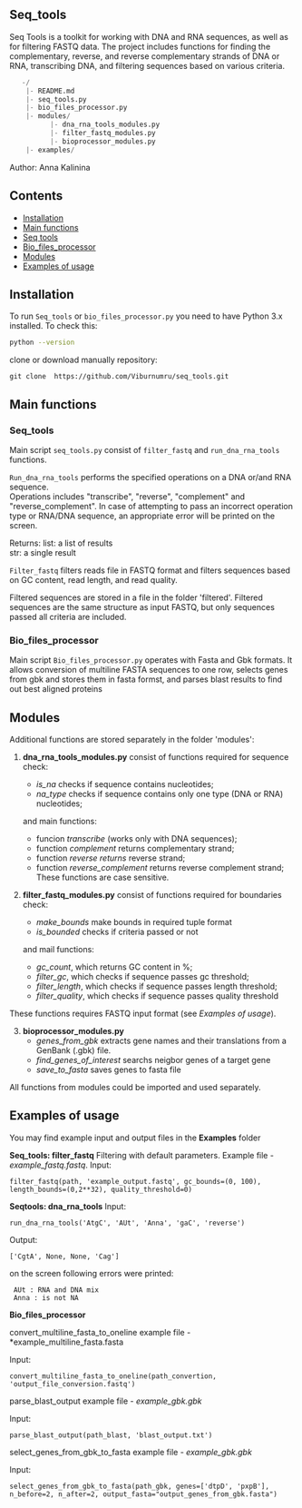 ## Seq_tools

Seq Tools is a toolkit for working with DNA and RNA sequences, as well as for filtering FASTQ data. The project includes functions for finding the complementary, reverse, and reverse complementary strands of DNA or RNA, transcribing DNA, and filtering sequences based on various criteria.

 ```python
    -/
     |- README.md
     |- seq_tools.py
     |- bio_files_processor.py
     |- modules/
           |- dna_rna_tools_modules.py
           |- filter_fastq_modules.py
           |- bioprocessor_modules.py
     |- examples/
 ```

Author: Anna Kalinina

## Contents

- [Installation](#Installation)
- [Main functions](##Main-functions)
- [Seq tools](###Seq_tools)
- [Bio_files_processor](###Bio_files_processor)
- [Modules](##modules)
- [Examples of usage](##examples-of-usage)

## Installation
To run `Seq_tools` or `bio_files_processor.py` you need to have Python 3.x installed. To check this: 
 ```bash
python --version
  ```
clone or download manually repository: 
 ```
git clone  https://github.com/Viburnumru/seq_tools.git
 ```

## Main functions
### Seq_tools

Main script `seq_tools.py` consist of `filter_fastq` and `run_dna_rna_tools` functions.

`Run_dna_rna_tools` performs the specified operations on a DNA or/and RNA sequence.  
Operations includes "transcribe", "reverse", "complement" and "reverse_complement".
In case of attempting to pass an incorrect operation type or RNA/DNA sequence, an appropriate error will be printed on the screen.

Returns:
list: a list of results  
str: a single result  

`Filter_fastq` filters reads file in FASTQ format and filters sequences based on GC content, read length, and read quality.

Filtered sequences are stored in a file in the folder 'filtered'. Filtered sequences are the same structure as  input FASTQ, but only sequences passed all criteria are included.

### Bio_files_processor

Main script `Bio_files_processor.py` operates with Fasta and Gbk formats. It allows conversion of multiline FASTA sequences to one row, selects genes from gbk and stores them in fasta formst, and parses blast results to find out best aligned proteins 


## Modules

Additional functions are stored separately in the folder 'modules':
1. **dna_rna_tools_modules.py**
   consist of functions required for sequence check:
    - *is_na* checks if sequence contains nucleotides;
    - *na_type* checks if sequence contains only one type (DNA or RNA) nucleotides;
      
   and main functions:
   
    - funcion *transcribe* (works only with DNA sequences);
    - function *complement* returns complementary strand; 
    - function *reverse returns* reverse strand;
    - function *reverse_complement* returns reverse complement strand;
 These functions are case sensitive.

2. **filter_fastq_modules.py**
   consist of functions required for boundaries check:
   - *make_bounds* make bounds in required tuple format
   - *is_bounded* checks if criteria passed or not
  
     
   and mail functions:   
   - *gc_count*, which returns GC content in %;
   - *filter_gc*, which checks if sequence passes gc threshold;
   - *filter_length*, which checks if sequence passes length threshold;
   - *filter_quality*, which checks if sequence passes quality threshold

These functions requires FASTQ input format (see *Examples of usage*).

3. **bioprocessor_modules.py**
   - *genes_from_gbk* extracts gene names and their translations from a GenBank (.gbk) file.
   - *find_genes_of_interest* searchs neigbor genes of a target gene
   - *save_to_fasta* saves genes to fasta file
   
All functions from modules could be imported and used separately.

## Examples of usage

You may find example input and output files in the **Examples** folder

**Seq_tools: filter_fastq**
Filtering with default parameters. 
Example file - *example_fastq.fastq*. 
Input:
```
filter_fastq(path, 'example_output.fastq', gc_bounds=(0, 100), length_bounds=(0,2**32), quality_threshold=0)
```

**Seqtools: dna_rna_tools**
Input:
```
run_dna_rna_tools('AtgC', 'AUt', 'Anna', 'gaC', 'reverse')
```
Output:
```
['CgtA', None, None, 'Cag']
```
on the screen following errors were printed:
```
 AUt : RNA and DNA mix
 Anna : is not NA
```

**Bio_files_processor**

convert_multiline_fasta_to_oneline
example file - *example_multiline_fasta.fasta

Input:
```
convert_multiline_fasta_to_oneline(path_convertion, 'output_file_conversion.fastq')
```

parse_blast_output
example file - *example_gbk.gbk*

Input:
```
parse_blast_output(path_blast, 'blast_output.txt')
```

select_genes_from_gbk_to_fasta
example file - *example_gbk.gbk*

Input:
```
select_genes_from_gbk_to_fasta(path_gbk, genes=['dtpD', 'pxpB'], n_before=2, n_after=2, output_fasta="output_genes_from_gbk.fasta")

```
 
